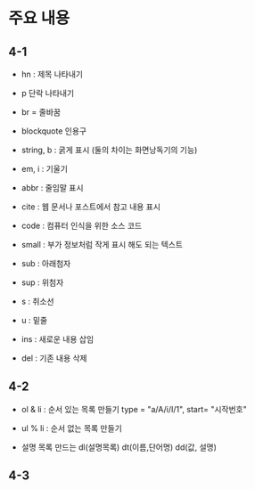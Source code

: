 # 주요 내용
<h2>4-1</h2>

- hn : 제목 나타내기
  
- p  단락 나타내기
- br = 줄바꿈
- blockquote 인용구
- string, b : 굵게 표시 (둘의 차이는 화면낭독기의 기능)
- em, i : 기울기

- abbr : 줄임말 표시
- cite : 웹 문서나 포스트에서 참고 내용 표시
- code : 컴퓨터 인식을 위한 소스 코드
- small : 부가 정보처럼 작게 표시 해도 되는 텍스트
- sub : 아래첨자
- sup : 위첨자
- s : 취소선

- u : 밑줄
- ins : 새로운 내용 삽임
- del : 기존 내용 삭제


<h2>4-2</h2>

- ol & li : 순서 있는 목록 만들기 type = "a/A/i/I/1", start= "시작번호"
- ul % li : 순서 없는 목록 만들기

- 설명 목록 만드는 dl(설명목록) dt(이름,단어명) dd(값, 설명)


<h2>4-3</h2>
